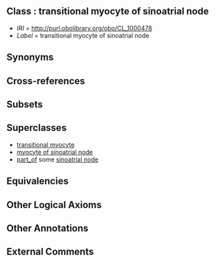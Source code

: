 
## Class : transitional myocyte of sinoatrial node

 * *IRI* = http://purl.obolibrary.org/obo/CL_1000478
 * *Label* = transitional myocyte of sinoatrial node

## Synonyms


## Cross-references


## Subsets


## Superclasses

 * [transitional myocyte](../../CL/73/CL_0002073.md)
 * [myocyte of sinoatrial node](../../CL/09/CL_1000409.md)
 * [part_of](../../BFO/50/BFO_0000050.md) some [sinoatrial node](../../UBERON/51/UBERON_0002351.md)

## Equivalencies


## Other Logical Axioms


## Other Annotations


## External Comments

